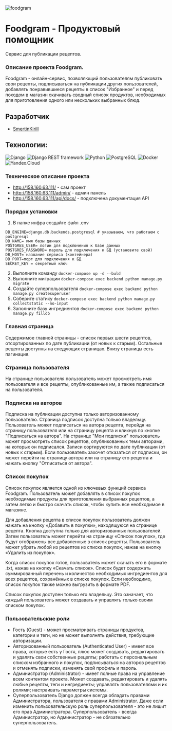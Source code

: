 ![foodgram](https://github.com/SmertinKirill/foodgram-project-react/actions/workflows/foodgram_workflow.yml/badge.svg)

# Foodgram - Продуктовый помощник
Сервис для публикации рецептов.

### Описание проекта Foodgram.
Foodgram - онлайн-сервис, позволяющий пользователям публиковать свои рецепты, подписываться на публикации других пользователей, добавлять понравившиеся рецепты в список "Избранное" и перед походом в магазин скачивать сводный список продуктов, необходимых для приготовления одного или нескольких выбранных блюд.

## Разработчик
- [SmertinKirill](https://github.com/SmertinKirill)

## Технологии:
![Django](https://img.shields.io/badge/Django-3.2-44B78B?logo=django)
![Django REST framework](https://img.shields.io/badge/Django%20REST%20framework-3.12.4-EBB639?logo=django)
![Python](https://img.shields.io/badge/Python-3.7.16-3776AB?logo=python)
![PostgreSQL](https://img.shields.io/badge/PostgreSQL-13-336791?logo=postgresql)
![Docker](https://img.shields.io/badge/Docker-20.10.7-2496ED?logo=docker)
![Yandex.Cloud](https://img.shields.io/badge/Yandex.Cloud-Active-FFA000?logo=yandex)


### Техническое описание проекта
+ http://158.160.63.111/ - сам проект
+ http://158.160.63.111/admin/ - админ панель
+ http://158.160.63.111/api/docs/ - подключена документация API


### Порядок установки
1. В папке инфра создайте файл .env
```
DB_ENGINE=django.db.backends.postgresql # указываем, что работаем с postgresql
DB_NAME= имя базы данных
POSTGRES_USER= логин для подключения к базе данных
POSTGRES_PASSWORD= пароль для подключения к БД (установите свой)
DB_HOST= название сервиса (контейнера)
DB_PORT=порт для подключения к БД 
SECRET_KEY = секретный ключ
```
2. Выполните команду ```docker-compose up -d --buld```
3. Выполните миграции ```docker-compose exec backend python manage.py migrate```
4. Создайте суперпользователя ```docker-compose exec backend python manage.py createsuperuser```
5. Соберите статику ```docker-compose exec backend python manage.py collectstatic --no-input```
6. Заполните базу ингредиентов ```docker-compose exec backend python manage.py filldb```

### Главная страница
Содержимое главной страницы - список первых шести рецептов, отсортированных по дате публикации (от новых к старым). Остальные рецепты доступны на следующих страницах. Внизу страницы есть пагинация.
### Страница пользователя
На странице пользователя пользователь может просмотреть имя пользователя и все рецепты, опубликованные им, а также подписаться на пользователя.

### Подписка на авторов
Подписка на публикации доступна только авторизованному пользователю. Страница подписок доступна только владельцу. Пользователь может подписаться на автора рецепта, перейдя на страницу пользователя или на страницу рецепта и кликнув по кнопке "Подписаться на автора". На странице "Мои подписки" пользователь может просмотреть список рецептов, опубликованных теми авторами, на которых он подписался. Записи сортируются по дате публикации (от новых к старым). Если пользователь захочет отказаться от подписки, он может перейти на страницу автора или на страницу его рецепта и нажать кнопку "Отписаться от автора".

### Список покупок
Список покупок является одной из ключевых функций сервиса Foodgram. Пользователь может добавлять в список покупок необходимые продукты для приготовления выбранных рецептов, а затем легко и быстро скачать список, чтобы купить все необходимое в магазине.

Для добавления рецепта в список покупок пользователь должен нажать на кнопку «Добавить в покупки», находящуюся на странице рецепта. Кнопка доступна только для авторизованных пользователей. Затем пользователь может перейти на страницу «Список покупок», где будут отображены все добавленные в список рецепты. Пользователь может убрать любой из рецептов из списка покупок, нажав на кнопку «Удалить из покупок».

Когда список покупок готов, пользователь может скачать его в формате .txt, нажав на кнопку «Скачать список». Список будет содержать суммированный перечень и количество необходимых ингредиентов для всех рецептов, сохранённых в списке покупок. Если необходимо, список покупок также можно выгрузить в формате PDF.

Список покупок доступен только его владельцу. Это означает, что каждый пользователь может создавать и управлять только своим списком покупок.

### Пользовательские роли

+ Гость (Guest) - может просматривать страницы продуктов, категории и теги, но не может выполнять действия, требующие авторизации.
+ Авторизованный пользователь (Authenticated User) - имеет все права, которые есть у Гостя, плюс может создавать, редактировать и удалять свои собственные рецепты; работать с персональным списком избранного и покупок, подписываться на авторов рецептов и отменять подписки, изменять свой профиль и пароль.
+ Администратор (Administrator) - имеет полные права на управление всем контентом проекта. Может создавать, редактировать и удалять любые рецепты, теги и ингредиенты; управлять пользователями и их ролями; настраивать параметры системы.
+ Суперпользователь Django должен всегда обладать правами Администратора, пользователя с правами Administrator. Даже если изменить пользовательскую роль суперпользователя - это не лишит его прав Администратора. Суперпользователь - всегда Администратор, но Администратор - не обязательно суперпользователь.


